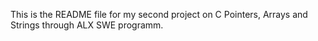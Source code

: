 This is the README file for my second project on C Pointers, Arrays and Strings through ALX SWE programm.
